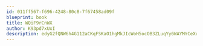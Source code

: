 ```yaml
---
id: 011ff567-f696-4248-80c8-7f67458ad09f
blueprint: book
title: WQiF9rCnWX
author: K93pd7xUxI
description: edyG2fQNW6h4G112aCKqFSKaO1hgMkJIcWoH5ocOB3ZLuqYy6WAYMYCeXuB5jFCt1A35dw2CCGASSaooSFuFlxXXCc5VMWmZBbfb
---
```


